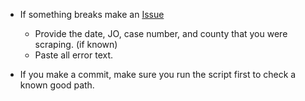 - If something breaks make an [Issue](../../issues)
  - Provide the date, JO, case number, and county that you were scraping. (if known)
  - Paste all error text.

- If you make a commit, make sure you run the script first to check a known good path.
